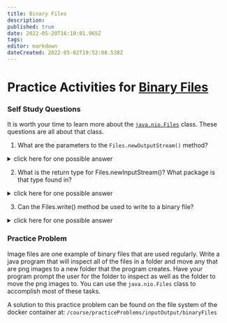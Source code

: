 ```yaml
---
title: Binary Files
description: 
published: true
date: 2022-05-20T16:10:01.965Z
tags: 
editor: markdown
dateCreated: 2022-05-02T19:52:08.538Z
---
```


# Practice Activities for [Binary Files](/inputOutput/binaryFiles)



### Self Study Questions
It is worth your time to learn more about the [`java.nio.Files`](http://localhost:8000/api/java.base/java/nio/file/Files.html) class.  These questions are all about that class.

1. What are the parameters to the `Files.newOutputStream()` method?
<details>
<summary>click here for one possible answer</summary>
  
Files.newOutputStream() takes a `Path` and `OpenOptions` as parameters.  The OpenOptions parameter is optional.
</details>

2. What is the return type for Files.newInputStream()?  What package is that type found in?
<details>
<summary>click here for one possible answer</summary>
  
The return type is `InputStream`.  It is found in the `java.io` package.
</details>

3. Can the Files.write() method be used to write to a binary file?
<details>
<summary>click here for one possible answer</summary>
  
Yes, the write() method has been overloaded to allow for a variety of parameter combinations.  One of those combinations includes an array of type `byte` that can be used to write to a binary file.
</details>


### Practice Problem

Image files are one example of binary files that are used regularly.  Write a java program that will inspect all of the files in a folder and move any that are png images to a new folder that the program creates.    Have your program prompt the user for the folder to inspect as well as the folder to move the png images to.   You can use the `java.nio.Files` class to accomplish most of these tasks.

A solution to this practice problem can be found on the file system of the docker container at: `/course/practiceProblems/inputOutput/binaryFiles`